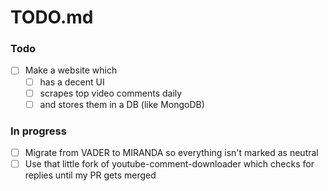 # TODO.md

### Todo

- [ ] Make a website which
  - [ ] has a decent UI
  - [ ] scrapes top video comments daily
  - [ ] and stores them in a DB (like MongoDB)

### In progress

- [ ] Migrate from VADER to MIRANDA so everything isn't marked as neutral
- [ ] Use that little fork of youtube-comment-downloader which checks for replies until my PR gets merged
